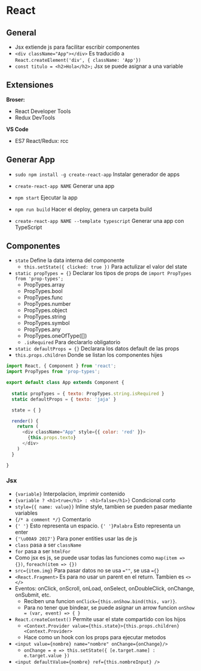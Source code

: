 # React

## General
- Jsx extiende js para facilitar escribir componentes
- `<div className="App"></div>` Es traducido a `React.createElement('div', { className: 'App'})`
- `const titulo = <h2>Hola</h2>;` Jsx se puede asignar a una variable

## Extensiones

**Broser:**
- React Developer Tools
- Redux DevTools

**VS Code**
- ES7 React/Redux: rcc

## Generar App
- `sudo npm install -g create-react-app` Instalar generador de apps
- `create-react-app NAME` Generar una app
- `npm start` Ejecutar la app
- `npm run build` Hacer el deploy, genera un carpeta build

- `create-react-app NAME --template typescript` Generar una app con TypeScript

## Componentes
- `state` Define la data interna del componente
  - `this.setState({ clicked: true })` Para actulizar el valor del state
- `static propTypes = {}` Declarar los tipos de props de `import PropTypes from 'prop-types';`
  - PropTypes.array
  - PropTypes.bool
  - PropTypes.func
  - PropTypes.number
  - PropTypes.object
  - PropTypes.string
  - PropTypes.symbol
  - PropTypes.any
  - PropTypes.oneOfType([])
  - `.isRequired` Para declararlo obligatorio
- `static defaultProps = {}` Declarara los datos default de las props
- `this.props.children` Donde se listan los componentes hijes


```js
import React, { Component } from 'react';
import PropTypes from 'prop-types';

export default class App extends Component {
    
  static propTypes = { texto: PropTypes.string.isRequired }
  static defaultProps = { texto: 'jaja' }

  state = { }

  render() { 
    return (
      <div className="App" style={{ color: 'red' }}>
        {this.props.texto}
      </div>
    )
  }

}
```

### Jsx
- `{variable}` Interpolacion, imprimir contenido
- `{variable ? <h1>true</h1> : <h1>false</h1>}` Condicional corto
- `style={{ name: value}}` Inline style, tambien se pueden pasar mediante variables
- `{/* a comment */}` Comentario
- `{' '}` Esto representa un espacio. `{' '}Palabra` Esto representa un enter
- `{'\u00A9 2017'}` Para poner entities usar las de js
- `class` pasa a ser `className`
- `for` pasa a ser `htmlFor`
- Como jsx es js, se puede usar todas las funciones como `map(item => {})`, `foreach(item => {})`
- `src={item.img}` Para pasar datos no se usa `=""`, se usa `={}`
- `<React.Fragment>` Es para no usar un parent en el return. Tambien es `<></>`
- Eventos: onClick, onScroll, onLoad, onSelect, onDoubleClick, onChange, onSubmit, etc.
  - Reciben una funcion `onClick={this.onShow.bind(this, var)}`. 
  - Para no tener que bindear, se puede asignar un arrow funcion `onShow = (var, event) => { }`
- `React.createContext()` Permite usar el state compartido con los hijos
  - `<Context.Provider value={this.state}>{this.props.children}<Context.Provider>` 
  - Hace como un hook con los props para ejecutar metodos
- `<input value={nombre} name="nombre" onChange={onChange}/>`
  - `onChange = e => this.setState({ [e.target.name] : e.target.value })`
- `<input defaultValue={nombre} ref={this.nombreInput} />`


